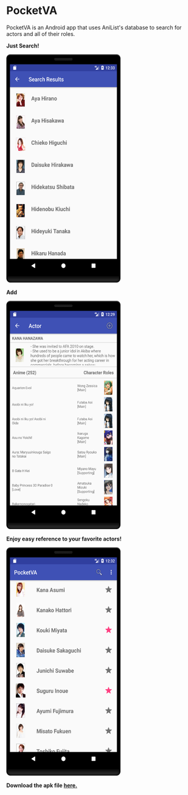 # PocketVA

PocketVA is an Android app that uses AniList's database to search for actors and all of their roles. 

<b>Just Search!<b>

<img src="/picture%204.png" width="300" height="600" />


<b>Add<b>


<img src="/picture%202.png" width="300" height="600" />
 
<b>Enjoy easy reference to your favorite actors!<b>


<img src="/picture%203.png" width="300" height="600" />

Download the apk file 
<a href="https://github.com/Eritz/PocketVA/releases/tag/v1.0">here.</a>



